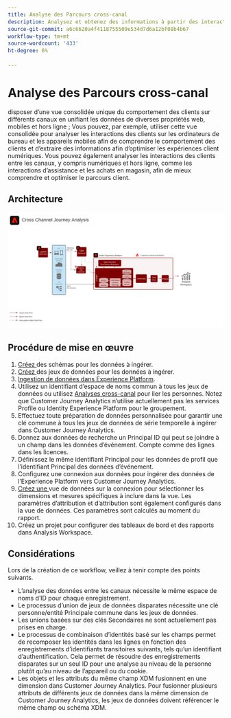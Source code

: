 ```yaml
---
title: Analyse des Parcours cross-canal
description: Analysez et obtenez des informations à partir des interactions des clients sur lʼensemble du parcours client.
source-git-commit: a6c6620a4f4118755509e534d7d6a12bf08b4b67
workflow-type: tm+mt
source-wordcount: '433'
ht-degree: 6%

---
```



# Analyse des Parcours cross-canal

disposer d’une vue consolidée unique du comportement des clients sur différents canaux en unifiant les données de diverses propriétés web, mobiles et hors ligne ; Vous pouvez, par exemple, utiliser cette vue consolidée pour analyser les interactions des clients sur les ordinateurs de bureau et les appareils mobiles afin de comprendre le comportement des clients et d’extraire des informations afin d’optimiser les expériences client numériques. Vous pouvez également analyser les interactions des clients entre les canaux, y compris numériques et hors ligne, comme les interactions d’assistance et les achats en magasin, afin de mieux comprendre et optimiser le parcours client.

## Architecture

![Architecture cross-canal](assets/cross-channel-architecture.svg)

## Procédure de mise en œuvre

1. [Créez ](https://experienceleague.adobe.com/docs/experience-platform/xdm/tutorials/create-schema-ui.html?lang=fr) des schémas pour les données à ingérer.
1. [Créez ](https://experienceleague.adobe.com/docs/platform-learn/tutorials/data-ingestion/create-datasets-and-ingest-data.html) des jeux de données pour les données à ingérer.
1. [Ingestion de données dans Experience Platform](https://experienceleague.adobe.com/docs/platform-learn/tutorials/data-ingestion/understanding-data-ingestion.html).
1. Utilisez un identifiant d’espace de noms commun à tous les jeux de données ou utilisez [Analyses cross-canal](/help/connections/cca/overview.md) pour lier les personnes. Notez que Customer Journey Analytics n’utilise actuellement pas les services Profile ou Identity Experience Platform pour le groupement.
1. Effectuez toute préparation de données personnalisée pour garantir une clé commune à tous les jeux de données de série temporelle à ingérer dans Customer Journey Analytics.
1. Donnez aux données de recherche un Principal ID qui peut se joindre à un champ dans les données d’événement. Compte comme des lignes dans les licences.
1. Définissez le même identifiant Principal pour les données de profil que l’identifiant Principal des données d’événement.
1. Configurez une connexion aux données pour ingérer des données de l’Experience Platform vers Customer Journey Analytics.
1. [Créez une ](/help/data-views/create-dataview.md) vue de données sur la connexion pour sélectionner les dimensions et mesures spécifiques à inclure dans la vue. Les paramètres d’attribution et d’attribution sont également configurés dans la vue de données. Ces paramètres sont calculés au moment du rapport.
1. Créez un projet pour configurer des tableaux de bord et des rapports dans Analysis Workspace.

## Considérations

Lors de la création de ce workflow, veillez à tenir compte des points suivants.

* L’analyse des données entre les canaux nécessite le même espace de noms d’ID pour chaque enregistrement.
* Le processus d’union de jeux de données disparates nécessite une clé personne/entité Principale commune dans les jeux de données.
* Les unions basées sur des clés Secondaires ne sont actuellement pas prises en charge.
* Le processus de combinaison d’identités basé sur les champs permet de recomposer les identités dans les lignes en fonction des enregistrements d’identifiants transitoires suivants, tels qu’un identifiant d’authentification. Cela permet de résoudre des enregistrements disparates sur un seul ID pour une analyse au niveau de la personne plutôt qu’au niveau de l’appareil ou du cookie.
* Les objets et les attributs du même champ XDM fusionnent en une dimension dans Customer Journey Analytics. Pour fusionner plusieurs attributs de différents jeux de données dans la même dimension de Customer Journey Analytics, les jeux de données doivent référencer le même champ ou schéma XDM.
